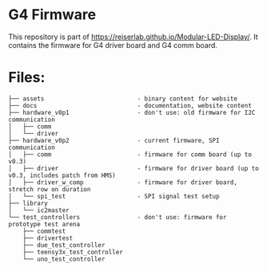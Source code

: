 # G4 Firmware

This repository is part of <https://reiserlab.github.io/Modular-LED-Display/>. It contains the firmware for G4 driver board and G4 comm board.


# Files: 

```
├── assets                          - binary content for website
├── docs                            - documentation, website content
├── hardware_v0p1                   - don't use: old firmware for I2C communication
│   ├── comm
│   └── driver
├── hardware_v0p2                   - current firmware, SPI communication
│   ├── comm                        - firmware for comm board (up to v0.3)
│   ├── driver                      - firmware for driver board (up to v0.3, includes patch from HMS)
│   ├── driver_w_comp               - firmware for driver board, stretch row on duration
│   └── spi_test                    - SPI signal test setup
├── library
│   └── ic2master
└── test_controllers                - don't use: firmware for prototype test arena
    ├── commtest
    ├── drivertest
    ├── due_test_controller
    ├── teensy3x_test_controller
    └── uno_test_controller
```